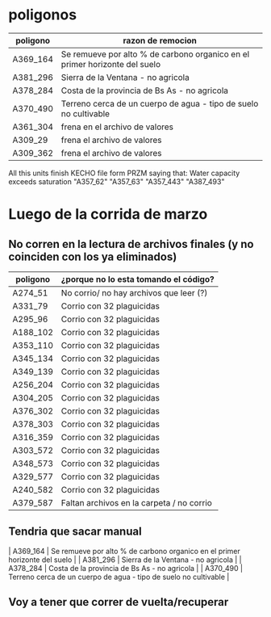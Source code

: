 # poligonos

|  poligono |  razon de remocion |   
|---|---|
| A369_164  | Se remueve por alto % de carbono organico en el primer horizonte del suelo |
| A381_296  | Sierra de la Ventana - no agricola |
| A378_284 | Costa de la provincia de Bs As - no agricola |
| A370_490  | Terreno cerca de un cuerpo de agua - tipo de suelo no cultivable |
| A361_304   | frena en el archivo de valores  |   
| A309_29 | frena el archivo de valores  |   
| A309_362 | frena el archivo de valores |

 
 All this units finish KECHO file form PRZM saying that: Water capacity exceeds saturation
"A357_62"  "A357_63"  "A357_443" "A387_493"

# Luego de la corrida de marzo
## No corren en la lectura de archivos finales (y no coinciden con los ya eliminados)

|  poligono |  ¿porque no lo esta tomando el código? |  
|---|---|
| A274_51 | No corrio/ no hay archivos que leer (?) |
| A331_79 | Corrio con 32 plaguicidas |
| A295_96 | Corrio con 32 plaguicidas |
| A188_102 | Corrio con 32 plaguicidas |
| A353_110 | Corrio con 32 plaguicidas |
| A345_134 | Corrio con 32 plaguicidas |
| A349_139 | Corrio con 32 plaguicidas |
| A256_204 | Corrio con 32 plaguicidas |
| A304_205 | Corrio con 32 plaguicidas |
| A376_302 | Corrio con 32 plaguicidas |
| A378_303 | Corrio con 32 plaguicidas |
| A316_359 | Corrio con 32 plaguicidas |
| A303_572 | Corrio con 32 plaguicidas |
| A348_573 | Corrio con 32 plaguicidas |
| A329_577 | Corrio con 32 plaguicidas |
| A240_582 | Corrio con 32 plaguicidas |
| A379_587 | Faltan archivos en la carpeta / no corrio |
     
 ## Tendria que sacar manual 
 
 | A369_164  | Se remueve por alto % de carbono organico en el primer horizonte del suelo |
| A381_296  | Sierra de la Ventana - no agricola |
| A378_284 | Costa de la provincia de Bs As - no agricola |
| A370_490  | Terreno cerca de un cuerpo de agua - tipo de suelo no cultivable |

## Voy a tener que correr de vuelta/recuperar
